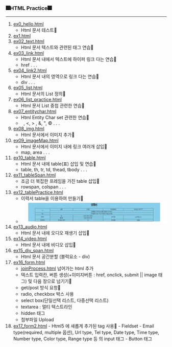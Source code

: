 ### 🎆HTML Practice🎆
---
1. [ex0_hello.html](./ex0_hello.html)
    - Html 문서 테스트🎈
2. [ex1.html](./ex1.html)
3. [ex02_text.html](./ex02_text.html)
   - Html 문서 텍스트와 관련된 태그 연습🧨
4. [ex03_link.html](./ex03_link.html)
   - Html 문서 내에서 텍스트에 하이퍼 링크 다는 연습🎄
   - href . . .
5. [ex04_link2.html](./ex04_link2.html)
   - Html 문서 내의 영역으로 링크 다는 연습🎀
   - div . . .
6. [ex05_list.html](./ex05_list.html)
    - Html 문서의 List 정의🎁
7. [ex06_list_practice.html](./ex06_list_practice.html)
   - Html 문서 List 중첩 관련한 연습🎢
8. [ex07_entitychar.html](./ex07_entitychar.html)
   - Html Entity Char set 관련한 연습🎪
   - &nbsp; , &lt;, &gt; , &amp;, &quot;, &copy; . . .
9.  [ex08_img.html](./ex08_img.html)
    - Html 문서에서 이미지 추가🎐
10. [ex09_imageMap.html](./ex09_imageMap.html)
    - Html 문서에서 이미지 내에 링크 여러개 삽입🎏
    - map, area . . .
11. [ex10_table.html](./ex10_table.html)
    - Html 문서 내에 table(표) 삽입 및 연습🎋
    - table, th, tr, td, thead, tbody . . .
12. [ex11_tableSpan.html](./ex11_tableSpan.html)
    - 조금 더 복잡한 프레임을 가진 table 삽입🎑
    - rowspan, colspan . . .
13. [ex12_tablePractice.html](./ex12_tablePractice.html)
    - 이력서 table을 이용하여 만들기🎃
    - ![이력서실습](img/test_submit.JPG)
14. [ex13_audio.html](./ex13_audio.html)
    - Html 문서 내에 오디오 재생기 삽입🎡
15. [ex14_video.html](./ex14_video.html)
    - Html 문서 내에 비디오 삽입👕
16. [ex15_div_span.html](./ex15_div.html)
    - Html 문서 공간분할 (블럭요소 - div)
17. [ex16_form.html](./ex16_form.html)
    + [joinProcess.html](./joinProcess.html) 넘어가는 html 추가
    - 텍스트 입력칸, 버튼 생성(+이미지버튼 : href, onclick, submit || image 태그) 및 다음 창으로 넘기기🎠
    - get/post 방식 요청👢
    - radio, checkbox 박스 사용
    - select box(단일선택 리스트, 다중선택 리스트)
    - textarea : 멀티 텍스트라인
    - hidden 태그
    - 첨부파일 Upload
  18. [ex17_form2.html](./ex17_form2.html)
    - Html5 에 새롭게 추가된 tag 사용🧲
    - Fieldset
    - Email type(required, multiple 옵션), Url type, Tel type, Date type, Time type, Number type, Color type, Range type 등 의 input 태그
    - Button 태그